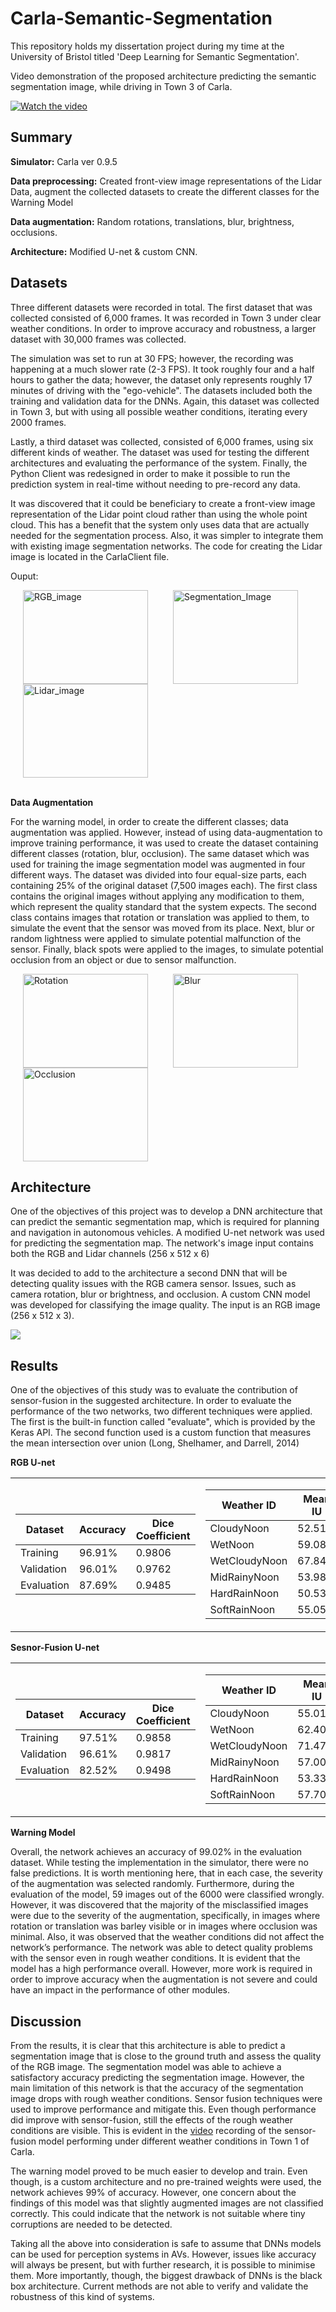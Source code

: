 # Carla-Semantic-Segmentation
This repository holds my dissertation project during my time at the University of Bristol titled 'Deep Learning for Semantic Segmentation'.

Video demonstration of the proposed architecture predicting the semantic segmentation image, while driving in Town 3 of Carla.

[![Watch the video](/imgs/thumbnail.png)](https://youtu.be/WV4RRIaQjTc)

## Summary

**Simulator:** Carla ver 0.9.5

**Data preprocessing:** Created front-view image representations of the Lidar Data, augment the collected datasets to create the different classes for the Warning Model

**Data augmentation:** Random rotations, translations, blur, brightness, occlusions.

**Architecture:** Modified U-net & custom CNN.

## Datasets


Three different datasets were recorded in total. The first dataset that was collected consisted of 6,000 frames.  It was recorded in Town 3 under clear weather conditions. In order to improve accuracy and robustness, a larger dataset with 30,000 frames was collected. 

The simulation was set to run at 30 FPS; however, the recording was happening at a much slower rate (2-3 FPS). It took roughly four and a half hours to gather the data; however, the dataset only represents roughly 17 minutes of driving with the "ego-vehicle". The datasets included both the training and validation data for the DNNs.  Again, this dataset was collected in Town 3, but with using all possible weather conditions, iterating every 2000 frames.

Lastly, a third dataset was collected, consisted of 6,000 frames, using six different kinds of weather. The dataset was used for testing the different architectures and evaluating the performance of the system.  Finally, the Python Client was redesigned in order to make it possible to run the prediction system in real-time without needing to pre-record any data.

It was discovered that it could be beneficiary to create a front-view image representation of the Lidar point cloud rather than using the whole point cloud. This has a benefit that the system only uses data that are actually needed for the segmentation
process. Also, it was simpler to integrate them with existing image segmentation networks. The code for creating the Lidar image is located in the CarlaClient file.



Ouput:<br />

<img align="left" width=200 height=150 src="/Dataset_Sample/RGB/00183310.png" alt="RGB_image" title="RGB" hspace="20"/>
<img align="left" width=200 height=150 src="./Dataset_Sample/Segmentation_Images/00183310.png" alt="Segmentation_Image" title="Segmentation" hspace="20"/>
<img align="" width=200 height=150 src="/Dataset_Sample/Lidar_Images/00183310.png" alt="Lidar_image" title="Lidar" hspace="20"/>
<br /><br />



**Data Augmentation**

For the warning model, in order to create the different classes; data augmentation was applied. However, instead of using data-augmentation to improve training performance, it was used to create the dataset containing different classes (rotation, blur, occlusion). The same dataset which was used for training the image segmentation model was augmented in four different ways. The dataset was divided into four equal-size parts, each containing 25% of the original dataset (7,500 images each). The first class contains the original images without applying any modification to them, which represent the quality standard that the system expects. The second class contains images that rotation or translation was applied to them, to simulate the event that the
sensor was moved from its place. Next, blur or random lightness were applied to simulate potential malfunction of the sensor.  Finally, black spots were applied to the images, to simulate potential occlusion from an object or due to sensor malfunction.

<img align="left" width=200 height=150 src="/Dataset_Sample/Warning_Model_Data/b_00183670.png" alt="Rotation" title="Rotation" hspace="20"/>
<img align="left" width=200 height=150 src="/Dataset_Sample/Warning_Model_Data/c_00184044.png" alt="Blur" title="Blur" hspace="20"/>
<img align="" width=200 height=150 src="/Dataset_Sample/Warning_Model_Data/d_00183968.png" alt="Occlusion" title="Occlusion" hspace="20"/>

## Architecture

One of the objectives of this project was to develop a DNN architecture that can predict the
semantic segmentation map, which is required for planning and navigation in autonomous vehicles. A modified U-net network was used for predicting the segmentation map. The network's image input contains both the RGB and Lidar channels (256 x 512 x 6)

It was decided to add to the architecture a second DNN that will be detecting quality issues with the RGB camera sensor. Issues, such as camera rotation, blur or brightness, and occlusion. A custom CNN model was developed for classifying the image quality. The input is an RGB image (256 x 512 x 3).

![](/imgs/Architecture.png)


## Results

One of the objectives of this study was to evaluate the contribution of sensor-fusion in the suggested architecture. In order to evaluate the performance of the two networks, two different techniques were applied. The first is the built-in function called "evaluate", which is provided by the Keras API. The second function used is a custom function that measures the mean intersection over union (Long, Shelhamer, and Darrell, 2014)

**RGB U-net**

<table>
<tr><td>

| Dataset       |   Accuracy    | Dice Coefficient |  
| ------------- | ------------- | -------------    |
| Training      |     96.91%    |       0.9806     |
| Validation    |     96.01%    |       0.9762     |
| Evaluation    |     87.69%    |       0.9485     |

</td><td>

| Weather ID    |   Mean IU     | 
| ------------- | ------------- | 
| CloudyNoon    |     52.51%    |       
| WetNoon       |     59.08%    |     
| WetCloudyNoon |     67.84%    |    
| MidRainyNoon  |     53.98%    |    
| HardRainNoon  |     50.53%    |      
| SoftRainNoon  |     55.05%    |      
</td></tr> </table>

**Sesnor-Fusion U-net**
<table>
<tr><td>

| Dataset       |   Accuracy    | Dice Coefficient |
| ------------- | ------------- | -------------    |
| Training      |     97.51%    |       0.9858     |
| Validation    |     96.61%    |       0.9817     |
| Evaluation    |     82.52%    |       0.9498     |

</td><td>
  
| Weather ID    |   Mean IU     | 
| ------------- | ------------- | 
| CloudyNoon    |     55.01%    |       
| WetNoon       |     62.40%    |     
| WetCloudyNoon |     71.47%    |    
| MidRainyNoon  |     57.00%    |    
| HardRainNoon  |     53.33%    |      
| SoftRainNoon  |     57.70%    |  

</td></tr> </table>

**Warning Model**

Overall, the network achieves an accuracy of 99.02% in the evaluation dataset. While testing the implementation in the simulator, there were no false predictions. It is worth mentioning here, that in each case, the severity of the augmentation was selected randomly. Furthermore, during the evaluation of the model, 59 images out of the 6000 were classified wrongly.  However, it was discovered that the majority of the misclassified images were due to the severity of the augmentation, specifically, in images where rotation or translation was barley visible or in images where occlusion was minimal. Also, it was observed that the weather conditions did not affect the network’s performance. The network was able to detect quality problems with the sensor even in rough weather conditions. It is evident that the model has a high performance overall.  However, more work is required in
order to improve accuracy when the augmentation is not severe and could have an impact in the performance of other modules.


## Discussion

From the results, it is clear that this architecture is able to predict a segmentation image that is close to the ground truth and assess the quality of the RGB image.
The segmentation model was able to achieve a satisfactory accuracy predicting the segmentation image.  However, the main limitation of this network is that the accuracy of the segmentation image drops with rough weather conditions. Sensor fusion techniques were used to improve performance and mitigate this.  Even though performance did improve with sensor-fusion,  still the effects of the rough weather conditions are visible.  This is evident in the [video](https://youtu.be/WV4RRIaQjTc) recording of the sensor-fusion model performing under different weather conditions  in  Town  1  of  Carla.  


The warning model proved to be much easier to develop and train.  Even though, is a custom architecture and no pre-trained weights were used,  the network achieves 99% of accuracy. However, one concern about the findings of this model was that slightly augmented images are not classified correctly.  This could indicate that the network is not suitable where tiny corruptions are
needed to be detected.

Taking all the above into consideration is safe to assume that DNNs models can be used for perception systems in AVs. However, issues like accuracy will always be present, but with further research, it is possible to minimise them. More importantly, though, the biggest drawback of DNNs is the black box architecture. Current methods are not able to verify and validate the robustness of this kind of systems.
